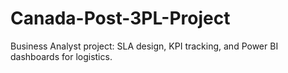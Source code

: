 # Canada-Post-3PL-Project
Business Analyst project: SLA design, KPI tracking, and Power BI dashboards for logistics.
